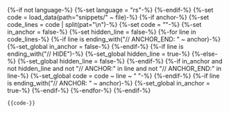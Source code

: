 {%-if not language-%}
  {%-set language = "rs"-%}
{%-endif-%}
{%-set code = load_data(path="snippets/" ~ file)-%}
{%-if anchor-%}
  {%-set code_lines = code | split(pat="\n")-%}
  {%-set code = ""-%}
  {%-set in_anchor = false-%}
  {%-set hidden_line = false-%}
  {%-for line in code_lines-%}
    {%-if line is ending_with("// ANCHOR_END: " ~ anchor)-%}
      {%-set_global in_anchor = false-%}
    {%-endif-%}
    {%-if line is ending_with("// HIDE")-%}
      {%-set_global hidden_line = true-%}
    {%-else-%}
      {%-set_global hidden_line = false-%}
    {%-endif-%}
    {%-if in_anchor and not hidden_line and not "// ANCHOR:" in line and not "// ANCHOR_END:" in line-%}
    {%-set_global code = code ~ line ~ "
"-%}
    {%-endif-%}
    {%-if line is ending_with("// ANCHOR: " ~ anchor)-%}
      {%-set_global in_anchor = true-%}
    {%-endif-%}
  {%-endfor-%}
{%-endif-%}

```{{language}}
{{code-}}
```
